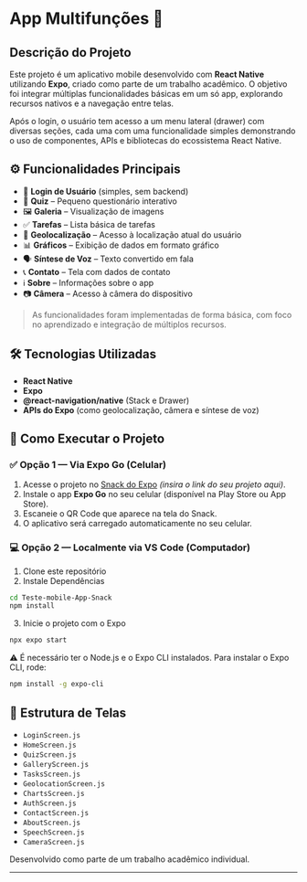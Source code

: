 # App Multifunções 📱

## Descrição do Projeto

Este projeto é um aplicativo mobile desenvolvido com **React Native** utilizando **Expo**, criado como parte de um trabalho acadêmico. O objetivo foi integrar múltiplas funcionalidades básicas em um só app, explorando recursos nativos e a navegação entre telas.

Após o login, o usuário tem acesso a um menu lateral (drawer) com diversas seções, cada uma com uma funcionalidade simples demonstrando o uso de componentes, APIs e bibliotecas do ecossistema React Native.

## ⚙️ Funcionalidades Principais

- 🔐 **Login de Usuário** (simples, sem backend)
- 🧠 **Quiz** – Pequeno questionário interativo
- 🖼️ **Galeria** – Visualização de imagens
- ✅ **Tarefas** – Lista básica de tarefas
- 📍 **Geolocalização** – Acesso à localização atual do usuário
- 📊 **Gráficos** – Exibição de dados em formato gráfico
- 🗣️ **Síntese de Voz** – Texto convertido em fala
- 📞 **Contato** – Tela com dados de contato
- ℹ️ **Sobre** – Informações sobre o app
- 📷 **Câmera** – Acesso à câmera do dispositivo

> As funcionalidades foram implementadas de forma básica, com foco no aprendizado e integração de múltiplos recursos.

## 🛠️ Tecnologias Utilizadas

- **React Native**
- **Expo**
- **@react-navigation/native** (Stack e Drawer)
- **APIs do Expo** (como geolocalização, câmera e síntese de voz)

## 🚀 Como Executar o Projeto

### ✅ Opção 1 — Via Expo Go (Celular)

1. Acesse o projeto no [Snack do Expo](https://snack.expo.dev) *(insira o link do seu projeto aqui)*.
2. Instale o app **Expo Go** no seu celular (disponível na Play Store ou App Store).
3. Escaneie o QR Code que aparece na tela do Snack.
4. O aplicativo será carregado automaticamente no seu celular.

### 💻 Opção 2 — Localmente via VS Code (Computador)

1. Clone este repositório
2. Instale Dependências
```bash
cd Teste-mobile-App-Snack
npm install
```
3. Inicie o projeto com o Expo
```bash
npx expo start
```

⚠️ É necessário ter o Node.js e o Expo CLI instalados. Para instalar o Expo CLI, rode:
```bash
npm install -g expo-cli
```


## 📁 Estrutura de Telas

- `LoginScreen.js`
- `HomeScreen.js`
- `QuizScreen.js`
- `GalleryScreen.js`
- `TasksScreen.js`
- `GeolocationScreen.js`
- `ChartsScreen.js`
- `AuthScreen.js`
- `ContactScreen.js`
- `AboutScreen.js`
- `SpeechScreen.js`
- `CameraScreen.js`

Desenvolvido como parte de um trabalho acadêmico individual.

---


